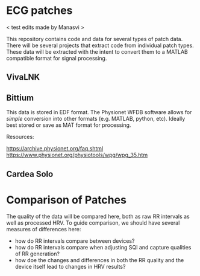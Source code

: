 # ECG patches

< test edits made by Manasvi >

This repository contains code and data for several types of patch data. There will be several projects that extract code from individual patch types. These data will be extracted with the intent to convert them to a MATLAB compatible format for signal processing.

## VivaLNK

## Bittium

This data is stored in EDF format. The Physionet WFDB software allows for _simple_ conversion into other formats (e.g. MATLAB, python, etc). Ideally best stored or save as MAT format for processing.

Resources:

https://archive.physionet.org/faq.shtml
https://www.physionet.org/physiotools/wpg/wpg_35.htm



## Cardea Solo

# Comparison of Patches

The quality of the data will be compared here, both as raw RR intervals as well as processed HRV. To guide comparison, we should have several measures of differences here:

- how do RR intervals compare between devices?
- how do RR intervals compare when adjusting SQI and capture qualities of RR generation?
- how doe the changes and differences in both the RR quality and the device itself lead to changes in HRV results?


